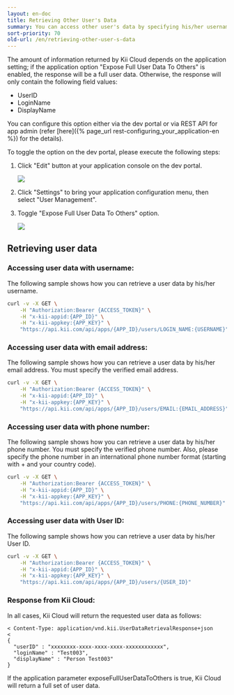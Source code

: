 ```yaml
---
layout: en-doc
title: Retrieving Other User's Data
summary: You can access other user's data by specifying his/her username, email address or phone number.
sort-priority: 70
old-url: /en/retrieving-other-user-s-data
---
```

The amount of information returned by Kii Cloud depends on the application setting; if the application option "Expose Full User Data To Others" is enabled, the response will be a full user data.  Otherwise, the response will only contain the following field values:

* UserID
* LoginName
* DisplayName

You can configure this option either via the dev portal or via REST API for app admin (refer [here]({% page_url rest-configuring_your_application-en %}) for the details).

To toggle the option on the dev portal, please execute the following steps:

1. Click "Edit" button at your application console on the dev portal.

    ![](01.png)

1. Click "Settings" to bring your application configuration menu, then select "User Management".
1. Toggle "Expose Full User Data To Others" option.

    ![](02.png)

## Retrieving user data

### Accessing user data with username:

The following sample shows how you can retrieve a user data by his/her username.

```sh
curl -v -X GET \
    -H "Authorization:Bearer {ACCESS_TOKEN}" \
    -H "x-kii-appid:{APP_ID}" \
    -H "x-kii-appkey:{APP_KEY}" \
    "https://api.kii.com/api/apps/{APP_ID}/users/LOGIN_NAME:{USERNAME}"
```

### Accessing user data with email address:

The following sample shows how you can retrieve a user data by his/her email address.  You must specify the verified email address.

```sh
curl -v -X GET \
    -H "Authorization:Bearer {ACCESS_TOKEN}" \
    -H "x-kii-appid:{APP_ID}" \
    -H "x-kii-appkey:{APP_KEY}" \
    "https://api.kii.com/api/apps/{APP_ID}/users/EMAIL:{EMAIL_ADDRESS}"
```

### Accessing user data with phone number:

The following sample shows how you can retrieve a user data by his/her phone number.  You must specify the verified phone number.  Also, please specify the phone number in an international phone number format (starting with + and your country code).

```sh
curl -v -X GET \
    -H "Authorization:Bearer {ACCESS_TOKEN}" \
    -H "x-kii-appid:{APP_ID}" \
    -H "x-kii-appkey:{APP_KEY}" \
    "https://api.kii.com/api/apps/{APP_ID}/users/PHONE:{PHONE_NUMBER}"
```

### Accessing user data with User ID:

The following sample shows how you can retrieve a user data by his/her User ID.

```sh
curl -v -X GET \
    -H "Authorization:Bearer {ACCESS_TOKEN}" \
    -H "x-kii-appid:{APP_ID}" \
    -H "x-kii-appkey:{APP_KEY}" \
    "https://api.kii.com/api/apps/{APP_ID}/users/{USER_ID}"
```

### Response from Kii Cloud:

In all cases, Kii Cloud will return the requested user data as follows:

```
< Content-Type: application/vnd.kii.UserDataRetrievalResponse+json
<
{
  "userID" : "xxxxxxxx-xxxx-xxxx-xxxx-xxxxxxxxxxxx",
  "loginName" : "Test003",
  "displayName" : "Person Test003"
}
```

If the application parameter exposeFullUserDataToOthers is true, Kii Cloud will return a full set of user data.
